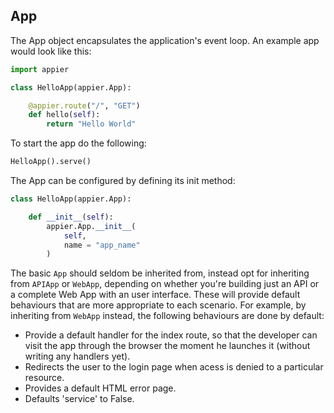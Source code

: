 ## App

The App object encapsulates the application's event loop. An example app would look like this:

```python
import appier

class HelloApp(appier.App):

    @appier.route("/", "GET")
    def hello(self):
        return "Hello World"
```

To start the app do the following:

```python
HelloApp().serve()
```

The App can be configured by defining its init method:

```python
class HelloApp(appier.App):

    def __init__(self):
        appier.App.__init__(
            self,
            name = "app_name"
        )
```

The basic `App` should seldom be inherited from, instead opt for inheriting from  `APIApp`
or `WebApp`, depending on whether you're building just an API or a complete Web App with
an user interface. These will provide default behaviours that are more appropriate to each
scenario. For example, by inheriting from `WebApp` instead, the following behaviours are
done by default:

* Provide a default handler for the index route, so that the developer can visit the app
through the browser the moment he launches it (without writing any handlers yet).
* Redirects the user to the login page when acess is denied to a particular resource.
* Provides a default HTML error page.
* Defaults 'service' to False.
